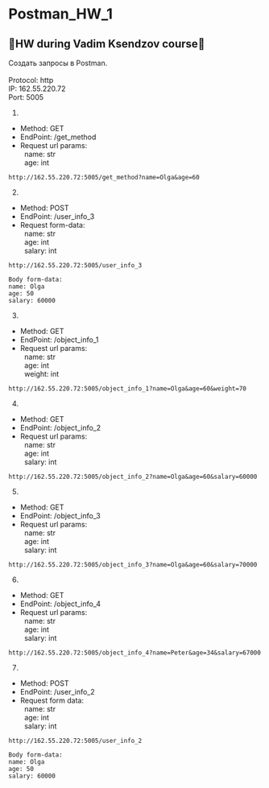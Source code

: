 # Postman_HW_1

## :small_blue_diamond:HW during Vadim Ksendzov course:small_blue_diamond:

Создать запросы в Postman.
<br>
<br>Protocol: http
<br>IP: 162.55.220.72
<br>Port: 5005

1. 
- Method: GET
- EndPoint: /get_method
- Request url params: 
  <br>&nbsp;&nbsp;name: str
  <br>&nbsp;&nbsp;age: int
```
http://162.55.220.72:5005/get_method?name=Olga&age=60
```
2. 
- Method: POST
- EndPoint: /user_info_3
- Request form-data: 
  <br>&nbsp;&nbsp;name: str
  <br>&nbsp;&nbsp;age: int
  <br>&nbsp;&nbsp;salary: int
```
http://162.55.220.72:5005/user_info_3

Body form-data:
name: Olga
age: 50
salary: 60000
```

3. 
- Method: GET
- EndPoint: /object_info_1
- Request url params: 
  <br>&nbsp;&nbsp;name: str
  <br>&nbsp;&nbsp;age: int
  <br>&nbsp;&nbsp;weight: int
```
http://162.55.220.72:5005/object_info_1?name=Olga&age=60&weight=70
```

4. 
- Method: GET
- EndPoint: /object_info_2
- Request url params: 
  <br>&nbsp;&nbsp;name: str
  <br>&nbsp;&nbsp;age: int
  <br>&nbsp;&nbsp;salary: int
```
http://162.55.220.72:5005/object_info_2?name=Olga&age=60&salary=60000
```

5. 
- Method: GET
- EndPoint: /object_info_3
- Request url params: 
  <br>&nbsp;&nbsp;name: str
  <br>&nbsp;&nbsp;age: int
  <br>&nbsp;&nbsp;salary: int
```
http://162.55.220.72:5005/object_info_3?name=Olga&age=60&salary=70000
```

6. 
- Method: GET
- EndPoint: /object_info_4
- Request url params: 
  <br>&nbsp;&nbsp;name: str
  <br>&nbsp;&nbsp;age: int
  <br>&nbsp;&nbsp;salary: int
```
http://162.55.220.72:5005/object_info_4?name=Peter&age=34&salary=67000
```

7. 
- Method: POST
- EndPoint: /user_info_2
- Request form data: 
  <br>&nbsp;&nbsp;name: str
  <br>&nbsp;&nbsp;age: int
  <br>&nbsp;&nbsp;salary: int
```
http://162.55.220.72:5005/user_info_2

Body form-data:
name: Olga
age: 50
salary: 60000
```
